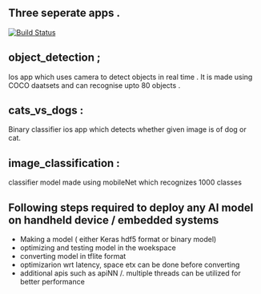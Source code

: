 ## Three seperate apps . 

[![Build Status](https://travis-ci.org/joemccann/dillinger.svg?branch=master)](https://travis-ci.org/joemccann/dillinger)
## object_detection ;
Ios app which uses camera to detect objects in real time . It is made using COCO daatsets and can recognise upto 80 objects . 
## cats_vs_dogs :
Binary classifier ios app which detects whether given image is of dog or cat.
##  image_classification :
classifier model made using mobileNet which recognizes 1000 classes

## Following steps required to deploy any AI model on handheld device / embedded systems 
  - Making a model ( either Keras hdf5 format or binary model)
  - optimizing and testing model in the woekspace 
  - converting model in tflite format 
  - optimizarion wrt latency, space etx can be done before converting 
  - additional apis such as apiNN /. multiple threads can be utilized for better performance


